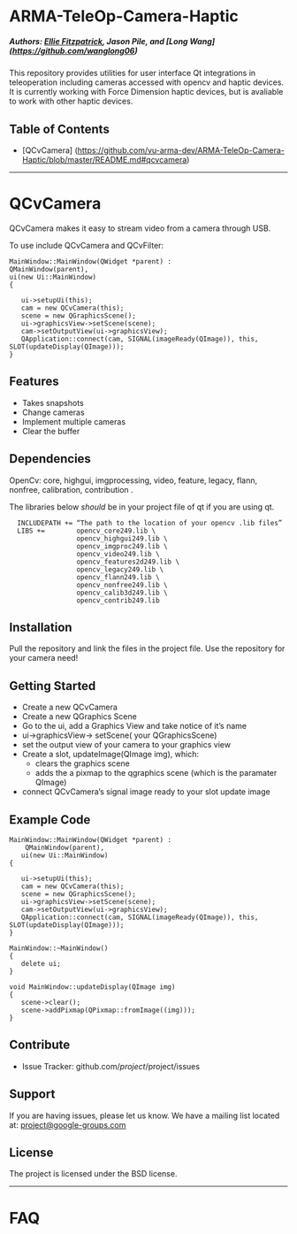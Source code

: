 # ARMA-TeleOp-Camera-Haptic
##### Authors: [Ellie Fitzpatrick](https://github.com/efitzpatrick), Jason Pile, and [Long Wang] (https://github.com/wanglong06)
This repository provides utilities for user interface Qt integrations in teleoperation including cameras accessed with opencv and haptic devices. It is currently working with Force Dimension haptic devices, but is avaliable to work with other haptic devices. 

## Table of Contents
* [QCvCamera] (https://github.com/vu-arma-dev/ARMA-TeleOp-Camera-Haptic/blob/master/README.md#qcvcamera)

****
QCvCamera
========

QCvCamera makes it easy to stream video from a camera through USB. 

To use include QCvCamera and QCvFilter:

    MainWindow::MainWindow(QWidget *parent) :
    QMainWindow(parent),
    ui(new Ui::MainWindow)
    {

       ui->setupUi(this);
       cam = new QCvCamera(this);
       scene = new QGraphicsScene();
       ui->graphicsView->setScene(scene);
       cam->setOutputView(ui->graphicsView);
       QApplication::connect(cam, SIGNAL(imageReady(QImage)), this, SLOT(updateDisplay(QImage)));
    }

Features
--------

- Takes snapshots
- Change cameras 
- Implement multiple cameras
- Clear the buffer
 

Dependencies
------------
OpenCv: core, highgui, imgprocessing, video, feature, legacy, flann, nonfree, calibration, contribution .   
  
The libraries below *should* be in your project file of qt if you are using qt.

      INCLUDEPATH += “The path to the location of your opencv .lib files”  
      LIBS +=        opencv_core249.lib \  
                     opencv_highgui249.lib \  
                     opencv_imgproc249.lib \  
                     opencv_video249.lib \  
                     opencv_features2d249.lib \  
                     opencv_legacy249.lib \  
                     opencv_flann249.lib \  
                     opencv_nonfree249.lib \  
                     opencv_calib3d249.lib \  
                     opencv_contrib249.lib  


Installation
------------

Pull the repository and link the files in the project file. Use the repository for your camera need!

Getting Started 
--------------------

- Create a new QCvCamera
- Create a new QGraphics Scene 
- Go to the ui, add a Graphics View and take notice of it’s name
- ui->graphicsView-> setScene( your QGraphicsScene)
- set the output view of your camera to your graphics view
- Create a slot, updateImage(QImage img), which:
    - clears the graphics scene
    - adds the a pixmap to the qgraphics scene (which is the paramater QImage)
- connect QCvCamera’s signal image ready to your slot update image

Example Code
----------------------

    MainWindow::MainWindow(QWidget *parent) :
        QMainWindow(parent),
       ui(new Ui::MainWindow)
    {

       ui->setupUi(this);
       cam = new QCvCamera(this);
       scene = new QGraphicsScene();
       ui->graphicsView->setScene(scene);
       cam->setOutputView(ui->graphicsView);
       QApplication::connect(cam, SIGNAL(imageReady(QImage)), this, SLOT(updateDisplay(QImage)));
    }

    MainWindow::~MainWindow()
    {
       delete ui;
    }

    void MainWindow::updateDisplay(QImage img)
    {
       scene->clear();
       scene->addPixmap(QPixmap::fromImage((img)));
    }

Contribute
----------

- Issue Tracker: github.com/$project/$project/issues

Support
-------

If you are having issues, please let us know.
We have a mailing list located at: project@google-groups.com

License
-------

The project is licensed under the BSD license.

***
FAQ
=====


